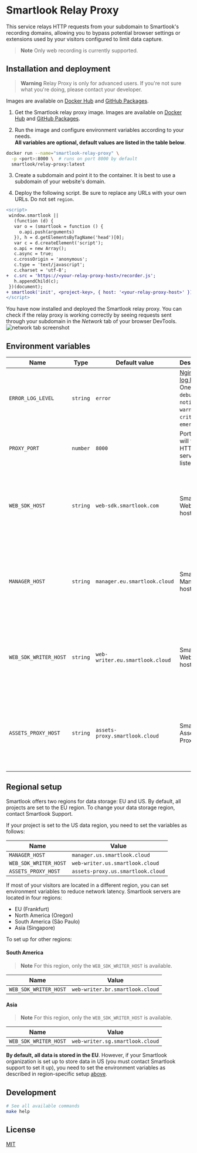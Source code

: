 # Smartlook Relay Proxy

This service relays HTTP requests from your subdomain to
Smartlook's recording domains, allowing you to bypass potential
browser settings or extensions used by your visitors configured to limit data capture.

> **Note**
> Only web recording is currently supported.

## Installation and deployment

> **Warning**
> Relay Proxy is only for advanced users. If you're not sure what you're doing, please contact your developer.

Images are available on [Docker Hub](https://hub.docker.com/r/smartlook/relay-proxy) and [GitHub Packages](https://github.com/smartlook/smartlook-relay-proxy/pkgs/container/relay-proxy).

1. Get the Smartlook relay proxy image. Images are available on [Docker Hub](https://hub.docker.com/r/smartlook/relay-proxy) and [GitHub Packages](https://github.com/smartlook/smartlook-relay-proxy/pkgs/container/relay-proxy).

2. Run the image and configure environment variables according to your needs.  
   **All variables are optional, default values are listed in the table below**.

```bash
docker run --name="smartlook-relay-proxy" \
  -p <port>:8000 \  # runs on port 8000 by default
  smartlook/relay-proxy:latest
```

3. Create a subdomain and point it to the container. It is best to use a subdomain of your website's domain.

4. Deploy the following script. Be sure to replace any URLs with your own URLs. Do not set `region`.

```diff
<script>
 window.smartlook ||
   (function (d) {
   var o = (smartlook = function () {
     o.api.push(arguments)
   }), h = d.getElementsByTagName('head')[0];
   var c = d.createElement('script');
   o.api = new Array();
   c.async = true;
   c.crossOrigin = 'anonymous';
   c.type = 'text/javascript';
   c.charset = 'utf-8';
+  c.src = 'https://<your-relay-proxy-host>/recorder.js';
   h.appendChild(c);
 })(document);
+ smartlook('init', <project-key>, { host: '<your-relay-proxy-host>' });
</script>
```

You have now installed and deployed the Smartlook relay proxy. You can check if the relay proxy is working correctly by seeing requests sent through your subdomain in the _Network_ tab of your browser DevTools.
![network tab screenshot](https://raw.githubusercontent.com/smartlook/smartlook-relay-proxy/main/network.png)

## Environment variables

| Name                  | Type     | Default value                   | Description                                                                                                                                                     | Notes                                                                                      |
| --------------------- | -------- | ------------------------------- | --------------------------------------------------------------------------------------------------------------------------------------------------------------- | ------------------------------------------------------------------------------------------ |
| `ERROR_LOG_LEVEL`     | `string` | `error`                         | [Nginx error log level](https://nginx.org/en/docs/ngx_core_module.html#error_log). One of `debug`, `info`, `notice`, `warn`, `error`, `crit`, `alert`, `emerg`. | Can be overridden                                                                          |
| `PROXY_PORT`          | `number` | `8000`                          | Port which will the HTTP server listen on                                                                                                                       | Can be overridden                                                                          |
| `WEB_SDK_HOST`        | `string` | `web-sdk.smartlook.com`         | Smartlook Web SDK host                                                                                                                                          | Only edit this value if using a region other than EU, or if instructed by customer support |
| `MANAGER_HOST`        | `string` | `manager.eu.smartlook.cloud`    | Smartlook Manager host                                                                                                                                          | Only edit this value if using a region other than EU, or if instructed by customer support |
| `WEB_SDK_WRITER_HOST` | `string` | `web-writer.eu.smartlook.cloud` | Smartlook Web Writer host                                                                                                                                       | Only edit this value if using a region other than EU, or if instructed by customer support |
| `ASSETS_PROXY_HOST`   | `string` | `assets-proxy.smartlook.cloud`  | Smartlook Assets Proxy host                                                                                                                                     | Only edit this value if using a region other than EU, or if instructed by customer support |

## Regional setup

Smartlook offers two regions for data storage: EU and US. By default, all projects are set to the EU region. To change your data storage region, contact Smartlook Support.

If your project is set to the US data region, you need to set the variables as follows:

| Name                  | Value                             |
| --------------------- | --------------------------------- |
| `MANAGER_HOST`        | `manager.us.smartlook.cloud`      |
| `WEB_SDK_WRITER_HOST` | `web-writer.us.smartlook.cloud`   |
| `ASSETS_PROXY_HOST`   | `assets-proxy.us.smartlook.cloud` |

If most of your visitors are located in a different region, you can set environment variables to reduce network latency. Smartlook servers are located in four regions:

-   EU (Frankfurt)
-   North America (Oregon)
-   South America (São Paulo)
-   Asia (Singapore)

To set up for other regions:

#### South America

> **Note**
> For this region, only the `WEB_SDK_WRITER_HOST` is available.

| Name                  | Value                           |
| --------------------- | ------------------------------- |
| `WEB_SDK_WRITER_HOST` | `web-writer.br.smartlook.cloud` |

#### Asia

> **Note**
> For this region, only the `WEB_SDK_WRITER_HOST` is available.

| Name                  | Value                           |
| --------------------- | ------------------------------- |
| `WEB_SDK_WRITER_HOST` | `web-writer.sg.smartlook.cloud` |

**By default, all data is stored in the EU**. However, if your Smartlook organization is set up to store data in US (you must contact Smartlook support to set it up), you need to set the environment variables as described in region-specific setup [above](#regional-setup).

## Development

```bash
# See all available commands
make help
```

## License

[MIT](LICENSE)
